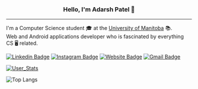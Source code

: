<h3 align="center"> Hello, I'm Adarsh Patel 👋</h3>

---

I'm a Computer Science student 🎓 at the [University of Manitoba](https://umanitoba.ca/) 📚.<br> Web and Android applications developer who is fascinated by everything CS 🖥️ related.


[![Linkedin Badge](https://img.shields.io/badge/-Adarsh.Patel-blue?style=flat-square&logo=Linkedin&logoColor=white&link=https://www.linkedin.com/in/adarsh-patel-91134b193/)](https://www.linkedin.com/in/adarsh-patel-91134b193/)
[![Instagram Badge](https://img.shields.io/badge/-pateladarsh001-e4405f?style=flat-square&logo=Instagram&logoColor=white&link=https://www.instagram.com/pateladarsh001/)](https://www.instagram.com/pateladarsh001/)
[![Website Badge](https://img.shields.io/badge/-pateladarsh001.github.io-3F51B5?style=flat-square&logo=HTML5&logoColor=white&link=https://pateladarsh001.github.io/)](https://pateladarsh001.github.io/)
[![Gmail Badge](https://img.shields.io/badge/-pateladarsh001.gmail.com-B03A2E?style=flat-square&logo=Gmail&logoColor=white&link=mailto:pateladarsh001@gmail.com)](mailto:pateladarsh001@gmail.com)


[![User_Stats](https://github-readme-stats.vercel.app/api?username=pateladarsh001&show_icons=true&theme=tokyonight&line_height=27)]()

![Top Langs](https://github-readme-stats.vercel.app/api/top-langs/?username=pateladarsh001&layout=compact&title_color=007bff&text_color=e7e7e7&icon_color=007bff&bg_color=171c28)
